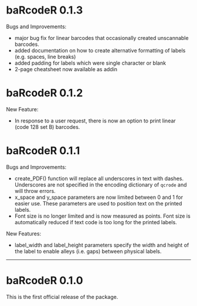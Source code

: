 # baRcodeR 0.1.3

Bugs and Improvements:

- major bug fix for linear barcodes that occasionally created unscannable barcodes.
- added documentation on how to create alternative formatting of labels (e.g. spaces, line breaks)
- added padding for labels which were single character or blank
- 2-page cheatsheet now available as addin 

# baRcodeR 0.1.2

New Feature:

- In response to a user request, there is now an option to print linear (code 128 set B) barcodes. 

# baRcodeR 0.1.1

Bugs and Improvements: 

- create_PDF() function will replace all underscores in text with dashes. Underscores are not specified in the encoding dictionary of `qcrode` and will throw errors.
- x_space and y_space parameters are now limited between 0 and 1 for easier use. These parameters are used to position text on the printed labels.
- Font size is no longer limited and is now measured as points. Font size is automatically reduced if text code is too long for the printed labels.

New Features:

- label_width and label_height parameters specify the width and height of the label to enable alleys (i.e. gaps) between physical labels.


-----------------


# baRcodeR 0.1.0

This is the first official release of the package.